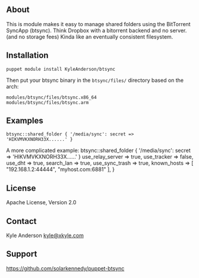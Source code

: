 About
------
This is module makes it easy to manage shared folders using the BitTorrent
SyncApp (btsync). Think Dropbox with a bitorrent backend and no server. (and no storage
fees) Kinda like an eventually consistent filesystem. 

Installation
------------
    puppet module install KyleAnderson/btsync
Then put your btsync binary in the `btsync/files/` directory based on the arch:

    modules/btsync/files/btsync.x86_64
    modules/btsync/files/btsync.arm

Examples
-------
    btsync::shared_folder { '/media/sync': secret => 'HIKVMVKXNORH33X......' }

A more complicated example:
    btsync::shared_folder { '/media/sync': 
      secret           => 'HIKVMVKXNORH33X......' }
      use_relay_server => true,
      use_tracker      => false,
      use_dht          => true,
      search_lan       => true,
      use_sync_trash   => true,
      known_hosts      => [ "192.168.1.2:44444", "myhost.com:6881" ],
    }

License
-------
Apache License, Version 2.0

Contact
-------
Kyle Anderson <kyle@xkyle.com>

Support
-------

https://github.com/solarkennedy/puppet-btsync
